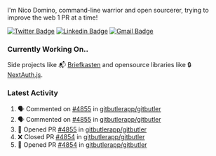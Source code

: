 
I'm Nico Domino, command-line warrior and open sourcerer, trying to improve the web 1 PR at a time!

[![Twitter Badge](https://img.shields.io/badge/-@ndom91-1ca0f1?style=flat-square&labelColor=1ca0f1&logo=twitter&logoColor=white&link=https://twitter.com/ndom91)](https://twitter.com/ndom91) [![Linkedin Badge](https://img.shields.io/badge/-ndom91-blue?style=flat-square&logo=Linkedin&logoColor=white&link=https://www.linkedin.com/in/ndom91/)](https://www.linkedin.com/in/ndom91/) [![Gmail Badge](https://img.shields.io/badge/-yo@ndo.dev-c14438?style=flat-square&logo=mail.ru&logoColor=white&link=mailto:yo@ndo.dev)](mailto:yo@ndo.dev)

### Currently Working On..

Side projects like 📬 [Briefkasten](https://briefkastenhq.com) and opensource libraries like 🔒 [NextAuth.js](https://github.com/nextauthjs/next-auth).

<!--START_SECTION_PROFILE_VIEWS:readme-info-->
<!--END_SECTION_PROFILE_VIEWS:readme-info-->

<!--START_SECTION_DAILY_COMMIT:readme-info-->
<!--END_SECTION_DAILY_COMMIT:readme-info-->

<!--START_SECTION_WEEKLY_COMMIT:readme-info-->
<!--END_SECTION_WEEKLY_COMMIT:readme-info-->

### Latest Activity

<!--START_SECTION:activity-->
1. 🗣 Commented on [#4855](https://github.com/gitbutlerapp/gitbutler/pull/4855#issuecomment-2337636668) in [gitbutlerapp/gitbutler](https://github.com/gitbutlerapp/gitbutler)
2. 🗣 Commented on [#4855](https://github.com/gitbutlerapp/gitbutler/pull/4855#issuecomment-2337518599) in [gitbutlerapp/gitbutler](https://github.com/gitbutlerapp/gitbutler)
3. 💪 Opened PR [#4855](https://github.com/gitbutlerapp/gitbutler/pull/4855) in [gitbutlerapp/gitbutler](https://github.com/gitbutlerapp/gitbutler)
4. ❌ Closed PR [#4854](https://github.com/gitbutlerapp/gitbutler/pull/4854) in [gitbutlerapp/gitbutler](https://github.com/gitbutlerapp/gitbutler)
5. 💪 Opened PR [#4854](https://github.com/gitbutlerapp/gitbutler/pull/4854) in [gitbutlerapp/gitbutler](https://github.com/gitbutlerapp/gitbutler)
<!--END_SECTION:activity-->
